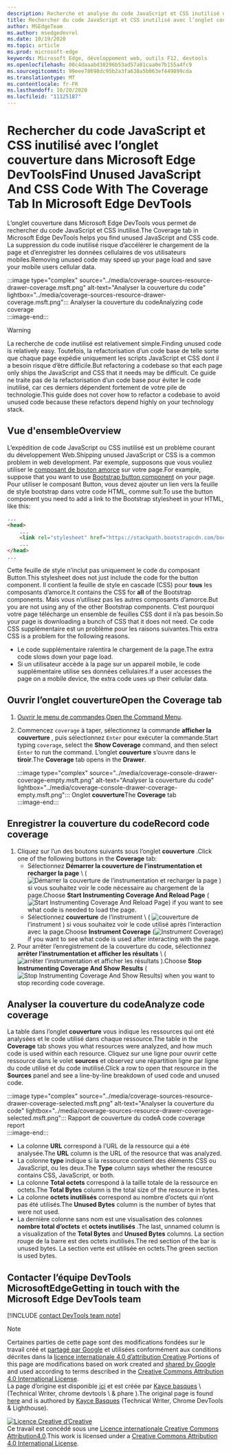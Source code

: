```yaml
---
description: Recherche et analyse du code JavaScript et CSS inutilisé dans Microsoft Edge DevTools.
title: Rechercher du code JavaScript et CSS inutilisé avec l’onglet couverture dans Microsoft Edge DevTools
author: MSEdgeTeam
ms.author: msedgedevrel
ms.date: 10/19/2020
ms.topic: article
ms.prod: microsoft-edge
keywords: Microsoft Edge, développement web, outils F12, devtools
ms.openlocfilehash: 08c4daaabd30296b53ad57a81caa0e7b155a4fc9
ms.sourcegitcommit: 99eee78698dc95b2a3fa638a5b063ef449899cda
ms.translationtype: MT
ms.contentlocale: fr-FR
ms.lasthandoff: 10/20/2020
ms.locfileid: "11125187"
---
```

<!-- Copyright Kayce Basques 

   Licensed under the Apache License, Version 2.0 (the "License");
   you may not use this file except in compliance with the License.
   You may obtain a copy of the License at

       https://www.apache.org/licenses/LICENSE-2.0

   Unless required by applicable law or agreed to in writing, software
   distributed under the License is distributed on an "AS IS" BASIS,
   WITHOUT WARRANTIES OR CONDITIONS OF ANY KIND, either express or implied.
   See the License for the specific language governing permissions and
   limitations under the License.  -->

# <span data-ttu-id="aa34a-104">Rechercher du code JavaScript et CSS inutilisé avec l’onglet couverture dans Microsoft Edge DevTools</span><span class="sxs-lookup"><span data-stu-id="aa34a-104">Find Unused JavaScript And CSS Code With The Coverage Tab In Microsoft Edge DevTools</span></span>  

<span data-ttu-id="aa34a-105">L’onglet couverture dans Microsoft Edge DevTools vous permet de rechercher du code JavaScript et CSS inutilisé.</span><span class="sxs-lookup"><span data-stu-id="aa34a-105">The Coverage tab in Microsoft Edge DevTools helps you find unused JavaScript and CSS code.</span></span>  <span data-ttu-id="aa34a-106">La suppression du code inutilisé risque d’accélérer le chargement de la page et d’enregistrer les données cellulaires de vos utilisateurs mobiles.</span><span class="sxs-lookup"><span data-stu-id="aa34a-106">Removing unused code may speed up your page load and save your mobile users cellular data.</span></span>  

:::image type="complex" source="../media/coverage-sources-resource-drawer-coverage.msft.png" alt-text="Analyser la couverture du code" lightbox="../media/coverage-sources-resource-drawer-coverage.msft.png":::
   <span data-ttu-id="aa34a-108">Analyser la couverture du code</span><span class="sxs-lookup"><span data-stu-id="aa34a-108">Analyzing code coverage</span></span>  
:::image-end:::  

> [!WARNING]
> <span data-ttu-id="aa34a-109">La recherche de code inutilisé est relativement simple.</span><span class="sxs-lookup"><span data-stu-id="aa34a-109">Finding unused code is relatively easy.</span></span>  <span data-ttu-id="aa34a-110">Toutefois, la refactorisation d’un code base de telle sorte que chaque page expédie uniquement les scripts JavaScript et CSS dont il a besoin risque d’être difficile.</span><span class="sxs-lookup"><span data-stu-id="aa34a-110">But refactoring a codebase so that each page only ships the JavaScript and CSS that it needs may be difficult.</span></span>  <span data-ttu-id="aa34a-111">Ce guide ne traite pas de la refactorisation d’un code base pour éviter le code inutilisé, car ces derniers dépendent fortement de votre pile de technologie.</span><span class="sxs-lookup"><span data-stu-id="aa34a-111">This guide does not cover how to refactor a codebase to avoid unused code because these refactors depend highly on your technology stack.</span></span>  

## <span data-ttu-id="aa34a-112">Vue d'ensemble</span><span class="sxs-lookup"><span data-stu-id="aa34a-112">Overview</span></span>  

<span data-ttu-id="aa34a-113">L’expédition de code JavaScript ou CSS inutilisé est un problème courant du développement Web.</span><span class="sxs-lookup"><span data-stu-id="aa34a-113">Shipping unused JavaScript or CSS is a common problem in web development.</span></span>  <span data-ttu-id="aa34a-114">Par exemple, supposons que vous vouliez utiliser le [composant de bouton amorce][BootstrapButtons] sur votre page.</span><span class="sxs-lookup"><span data-stu-id="aa34a-114">For example, suppose that you want to use [Bootstrap button component][BootstrapButtons] on your page.</span></span>  <span data-ttu-id="aa34a-115">Pour utiliser le composant Button, vous devez ajouter un lien vers la feuille de style bootstrap dans votre code HTML, comme suit:</span><span class="sxs-lookup"><span data-stu-id="aa34a-115">To use the button component you need to add a link to the Bootstrap stylesheet in your HTML, like this:</span></span>  

```html
...
<head>
    ...
    <link rel="stylesheet" href="https://stackpath.bootstrapcdn.com/bootstrap/4.3.1/css/bootstrap.min.css" integrity="sha384-ggOyR0iXCbMQv3Xipma34MD+dH/1fQ784/j6cY/iJTQUOhcWr7x9JvoRxT2MZw1T" crossorigin="anonymous">
    ...
</head>
...
```  

<span data-ttu-id="aa34a-116">Cette feuille de style n’inclut pas uniquement le code du composant Button.</span><span class="sxs-lookup"><span data-stu-id="aa34a-116">This stylesheet does not just include the code for the button component.</span></span>  <span data-ttu-id="aa34a-117">Il contient la feuille de style en cascade (CSS) pour **tous** les composants d’amorce.</span><span class="sxs-lookup"><span data-stu-id="aa34a-117">It contains the CSS for **all** of the Bootstrap components.</span></span>  <span data-ttu-id="aa34a-118">Mais vous n’utilisez pas les autres composants d’amorce.</span><span class="sxs-lookup"><span data-stu-id="aa34a-118">But you are not using any of the other Bootstrap components.</span></span>  <span data-ttu-id="aa34a-119">C’est pourquoi votre page télécharge un ensemble de feuilles CSS dont il n’a pas besoin.</span><span class="sxs-lookup"><span data-stu-id="aa34a-119">So your page is downloading a bunch of CSS that it does not need.</span></span>  <span data-ttu-id="aa34a-120">Ce code CSS supplémentaire est un problème pour les raisons suivantes.</span><span class="sxs-lookup"><span data-stu-id="aa34a-120">This extra CSS is a problem for the following reasons.</span></span>  

*   <span data-ttu-id="aa34a-121">Le code supplémentaire ralentira le chargement de la page.</span><span class="sxs-lookup"><span data-stu-id="aa34a-121">The extra code slows down your page load.</span></span>  <!--See [Render-Blocking CSS][render].  -->  
*   <span data-ttu-id="aa34a-122">Si un utilisateur accède à la page sur un appareil mobile, le code supplémentaire utilise ses données cellulaires.</span><span class="sxs-lookup"><span data-stu-id="aa34a-122">If a user accesses the page on a mobile device, the extra code uses up their cellular data.</span></span>  
    
<!--[render]: /web/fundamentals/performance/critical-rendering-path/render-blocking-css  -->  

## <span data-ttu-id="aa34a-123">Ouvrir l’onglet couverture</span><span class="sxs-lookup"><span data-stu-id="aa34a-123">Open the Coverage tab</span></span>  

1.  <span data-ttu-id="aa34a-124">[Ouvrir le menu de commandes][DevToolsCommandMenu].</span><span class="sxs-lookup"><span data-stu-id="aa34a-124">[Open the Command Menu][DevToolsCommandMenu].</span></span>  
1.  <span data-ttu-id="aa34a-125">Commencez `coverage` à taper, sélectionnez la commande **afficher la couverture** , puis sélectionnez `Enter` pour exécuter la commande.</span><span class="sxs-lookup"><span data-stu-id="aa34a-125">Start typing `coverage`, select the **Show Coverage** command, and then select `Enter` to run the command.</span></span>  <span data-ttu-id="aa34a-126">L’onglet **couverture** s’ouvre dans le **tiroir**.</span><span class="sxs-lookup"><span data-stu-id="aa34a-126">The **Coverage** tab opens in the **Drawer**.</span></span>  

    :::image type="complex" source="../media/coverage-console-drawer-coverage-empty.msft.png" alt-text="Analyser la couverture du code" lightbox="../media/coverage-console-drawer-coverage-empty.msft.png":::
       <span data-ttu-id="aa34a-128">Onglet **couverture**</span><span class="sxs-lookup"><span data-stu-id="aa34a-128">The **Coverage** tab</span></span>  
    :::image-end:::  
    
## <span data-ttu-id="aa34a-129">Enregistrer la couverture du code</span><span class="sxs-lookup"><span data-stu-id="aa34a-129">Record code coverage</span></span>  

1.  <span data-ttu-id="aa34a-130">Cliquez sur l’un des boutons suivants sous l’onglet **couverture** .</span><span class="sxs-lookup"><span data-stu-id="aa34a-130">Click one of the following buttons in the **Coverage** tab:</span></span>  
    *   <span data-ttu-id="aa34a-131">Sélectionnez **Démarrer la couverture de l’instrumentation et recharger la page** \ ( ![ Démarrer la couverture de l’instrumentation et recharger ][ImageReloadIcon] la page \) si vous souhaitez voir le code nécessaire au chargement de la page.</span><span class="sxs-lookup"><span data-stu-id="aa34a-131">Choose **Start Instrumenting Coverage And Reload Page** \(![Start Instrumenting Coverage And Reload Page][ImageReloadIcon]\) if you want to see what code is needed to load the page.</span></span>  
    *   <span data-ttu-id="aa34a-132">Sélectionnez **couverture** de l’instrument \ ( ![ couverture de ][ImageRecordIcon] l’instrument \) si vous souhaitez voir le code utilisé après l’interaction avec la page.</span><span class="sxs-lookup"><span data-stu-id="aa34a-132">Choose **Instrument Coverage** \(![Instrument Coverage][ImageRecordIcon]\) if you want to see what code is used after interacting with the page.</span></span>  
1.  <span data-ttu-id="aa34a-133">Pour arrêter l’enregistrement de la couverture du code, sélectionnez **arrêter l’instrumentation et afficher les résultats** \ ( ![ arrêter l’instrumentation et afficher les résultats ][ImageStopIcon] \).</span><span class="sxs-lookup"><span data-stu-id="aa34a-133">Choose **Stop Instrumenting Coverage And Show Results** \(![Stop Instrumenting Coverage And Show Results][ImageStopIcon]\) when you want to stop recording code coverage.</span></span>  
    
## <span data-ttu-id="aa34a-134">Analyser la couverture du code</span><span class="sxs-lookup"><span data-stu-id="aa34a-134">Analyze code coverage</span></span>  

<span data-ttu-id="aa34a-135">La table dans l’onglet **couverture** vous indique les ressources qui ont été analysées et le code utilisé dans chaque ressource.</span><span class="sxs-lookup"><span data-stu-id="aa34a-135">The table in the **Coverage** tab shows you what resources were analyzed, and how much code is used within each resource.</span></span>  <span data-ttu-id="aa34a-136">Cliquez sur une ligne pour ouvrir cette ressource dans le volet **sources** et observez une répartition ligne par ligne du code utilisé et du code inutilisé.</span><span class="sxs-lookup"><span data-stu-id="aa34a-136">Click a row to open that resource in the **Sources** panel and see a line-by-line breakdown of used code and unused code.</span></span>  

:::image type="complex" source="../media/coverage-sources-resource-drawer-coverage-selected.msft.png" alt-text="Analyser la couverture du code" lightbox="../media/coverage-sources-resource-drawer-coverage-selected.msft.png":::
   <span data-ttu-id="aa34a-138">Rapport de couverture du code</span><span class="sxs-lookup"><span data-stu-id="aa34a-138">A code coverage report</span></span>  
:::image-end:::  

*   <span data-ttu-id="aa34a-139">La colonne **URL** correspond à l’URL de la ressource qui a été analysée.</span><span class="sxs-lookup"><span data-stu-id="aa34a-139">The **URL** column is the URL of the resource that was analyzed.</span></span>  
*   <span data-ttu-id="aa34a-140">La colonne **type** indique si la ressource contient des éléments CSS ou JavaScript, ou les deux.</span><span class="sxs-lookup"><span data-stu-id="aa34a-140">The **Type** column says whether the resource contains CSS, JavaScript, or both.</span></span>  
*   <span data-ttu-id="aa34a-141">La colonne **Total octets** correspond à la taille totale de la ressource en octets.</span><span class="sxs-lookup"><span data-stu-id="aa34a-141">The **Total Bytes** column is the total size of the resource in bytes.</span></span>  
*   <span data-ttu-id="aa34a-142">La colonne **octets inutilisés** correspond au nombre d’octets qui n’ont pas été utilisés.</span><span class="sxs-lookup"><span data-stu-id="aa34a-142">The **Unused Bytes** column is the number of bytes that were not used.</span></span>  
*   <span data-ttu-id="aa34a-143">La dernière colonne sans nom est une visualisation des colonnes **nombre total d’octets** et **octets inutilisés** .</span><span class="sxs-lookup"><span data-stu-id="aa34a-143">The last, unnamed column is a visualization of the **Total Bytes** and **Unused Bytes** columns.</span></span>  <span data-ttu-id="aa34a-144">La section rouge de la barre est des octets inutilisés.</span><span class="sxs-lookup"><span data-stu-id="aa34a-144">The red section of the bar is unused bytes.</span></span>  <span data-ttu-id="aa34a-145">La section verte est utilisée en octets.</span><span class="sxs-lookup"><span data-stu-id="aa34a-145">The green section is used bytes.</span></span>  
    
## <span data-ttu-id="aa34a-146">Contacter l’équipe DevTools MicrosoftEdge</span><span class="sxs-lookup"><span data-stu-id="aa34a-146">Getting in touch with the Microsoft Edge DevTools team</span></span>  

[!INCLUDE [contact DevTools team note](../includes/contact-devtools-team-note.md)]  

<!-- image links -->  

[ImageReloadIcon]: ../media/reload-icon.msft.png  
[ImageRecordIcon]: ../media/record-icon.msft.png  
[ImageStopIcon]: ../media/stop-icon.msft.png  

<!-- links -->  

[DevToolsCommandMenu]: ../command-menu/index.md "Exécuter des commandes à l’aide du menu de commandes de Microsoft Edge DevTools | Documents Microsoft"  

[BootstrapButtons]: https://getbootstrap.com/docs/4.3/components/buttons "Boutons-démarrage"  

> [!NOTE]
> <span data-ttu-id="aa34a-149">Certaines parties de cette page sont des modifications fondées sur le travail créé et [partagé par Google][GoogleSitePolicies] et utilisées conformément aux conditions décrites dans la [licence internationale 4,0 d’attribution Creative][CCA4IL].</span><span class="sxs-lookup"><span data-stu-id="aa34a-149">Portions of this page are modifications based on work created and [shared by Google][GoogleSitePolicies] and used according to terms described in the [Creative Commons Attribution 4.0 International License][CCA4IL].</span></span>  
> <span data-ttu-id="aa34a-150">La page d’origine est disponible [ici](https://developers.google.com/web/tools/chrome-devtools/coverage/index) et est créée par [Kayce basques][KayceBasques] \ (Technical Writer, chrome devtools \ & phare \).</span><span class="sxs-lookup"><span data-stu-id="aa34a-150">The original page is found [here](https://developers.google.com/web/tools/chrome-devtools/coverage/index) and is authored by [Kayce Basques][KayceBasques] \(Technical Writer, Chrome DevTools \& Lighthouse\).</span></span>  

[![Licence Creative d’Creative][CCby4Image]][CCA4IL]  
<span data-ttu-id="aa34a-152">Ce travail est concédé sous une [Licence internationale Creative Commons Attribution4.0][CCA4IL].</span><span class="sxs-lookup"><span data-stu-id="aa34a-152">This work is licensed under a [Creative Commons Attribution 4.0 International License][CCA4IL].</span></span>  

[CCA4IL]: https://creativecommons.org/licenses/by/4.0  
[CCby4Image]: https://i.creativecommons.org/l/by/4.0/88x31.png  
[GoogleSitePolicies]: https://developers.google.com/terms/site-policies  
[KayceBasques]: https://developers.google.com/web/resources/contributors/kaycebasques  
